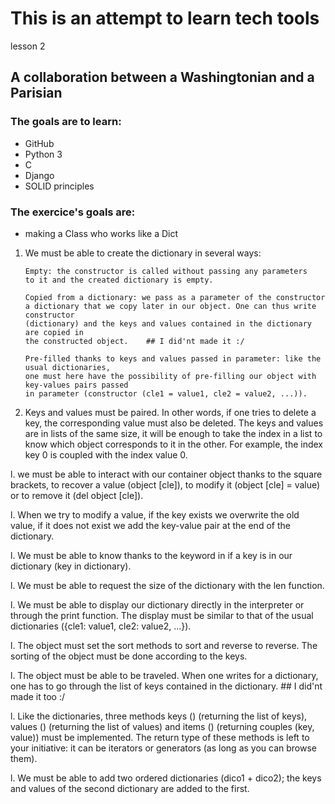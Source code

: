 # This is an attempt to learn tech tools
lesson 2

## A collaboration between a Washingtonian and a Parisian 

### The goals are to learn:
 * GitHub
 * Python 3
 * C
 * Django
 * SOLID principles
 
 ### The exercice's goals are:
 
  * making a Class who works like a Dict
  
 1. We must be able to create the dictionary in several ways:

		Empty: the constructor is called without passing any parameters
		to it and the created dictionary is empty.

		Copied from a dictionary: we pass as a parameter of the constructor 
		a dictionary that we copy later in our object. One can thus write constructor 
		(dictionary) and the keys and values ​​contained in the dictionary are copied in
		the constructed object.    ## I did'nt made it :/

		Pre-filled thanks to keys and values ​​passed in parameter: like the usual dictionaries,
		one must here have the possibility of pre-filling our object with key-values ​​pairs passed 
		in parameter (constructor (cle1 = value1, cle2 = value2, ...)).

 1. Keys and values ​​must be paired. In other words, if one tries to delete a key, the corresponding
	value must also be deleted. The keys and values ​​are in lists of the same size, it will be enough 
	to take the index in a list to know which object corresponds to it in the other. For example, the 
	index key 0 is coupled with the index value 0.

 l. we must be able to interact with our container object thanks to the square brackets, to recover a
	value (object [cle]), to modify it (object [cle] = value) or to remove it (del object [cle]).

 l. When we try to modify a value, if the key exists we overwrite the old value, if it does not exist
	we add the key-value pair at the end of the dictionary.

 l. We must be able to know thanks to the keyword in if a key is in our dictionary (key in dictionary).

 l. We must be able to request the size of the dictionary with the len function.

 l. We must be able to display our dictionary directly in the interpreter or through the print function.
	The display must be similar to that of the usual dictionaries ({cle1: value1, cle2: value2, ...}).

 l. The object must set the sort methods to sort and reverse to reverse. The sorting of the object must
	be done according to the keys.

 l. The object must be able to be traveled. When one writes for a dictionary, one has to go through the
	list of keys contained in the dictionary. ## I did'nt made it too :/

 l. Like the dictionaries, three methods keys () (returning the list of keys), values ​​() (returning the
	list of values) and items () (returning couples (key, value)) must be implemented. The return type 
	of these methods is left to your initiative: it can be iterators or generators (as long as you can
	browse them).

 l. We must be able to add two ordered dictionaries (dico1 + dico2); the keys and values ​​of the second 
	dictionary are added to the first.
